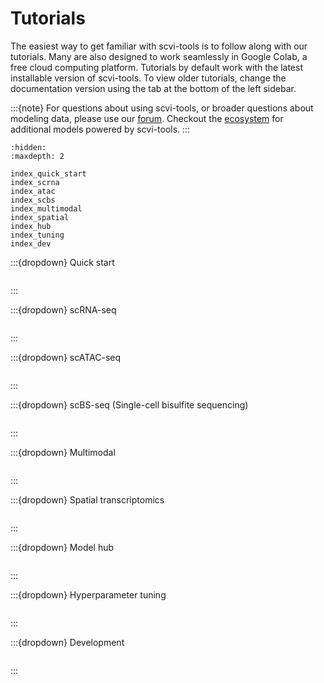 # Tutorials

The easiest way to get familiar with scvi-tools is to follow along with our tutorials.
Many are also designed to work seamlessly in Google Colab, a free cloud computing platform.
Tutorials by default work with the latest installable version of scvi-tools. To view older tutorials,
change the documentation version using the tab at the bottom of the left sidebar.

:::{note}
For questions about using scvi-tools, or broader questions about modeling data, please use our [forum]. Checkout the [ecosystem] for additional models powered by scvi-tools.
:::

```{toctree}
:hidden:
:maxdepth: 2

index_quick_start
index_scrna
index_atac
index_scbs
index_multimodal
index_spatial
index_hub
index_tuning
index_dev
```


:::{dropdown} Quick start
```{include} index_quick_start.md
```
:::

:::{dropdown} scRNA-seq
```{include} index_scrna.md
```
:::

:::{dropdown} scATAC-seq
```{include} index_atac.md
```
:::

:::{dropdown} scBS-seq (Single-cell bisulfite sequencing)
```{include} index_scbs.md
```
:::

:::{dropdown} Multimodal
```{include} index_multimodal.md
```
:::

:::{dropdown} Spatial transcriptomics
```{include} index_spatial.md
```
:::

:::{dropdown} Model hub
```{include} index_hub.md
```
:::

:::{dropdown} Hyperparameter tuning
```{include} index_tuning.md
```
:::

:::{dropdown} Development
```{include} index_dev.md
```
:::

[forum]: https://discourse.scverse.org/
[ecosystem]: https://scvi-tools.org/ecosystem
